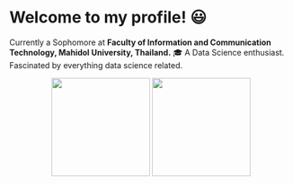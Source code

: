 # Welcome to my profile! :smiley:
Currently a Sophomore at **Faculty of Information and Communication Technology, Mahidol University, Thailand.** 🎓 
A Data Science enthusiast. Fascinated by everything data science related.

<div align="center">
<img height="175em" src="https://github-readme-stats.vercel.app/api?username=namtanvz&show_icons=false&theme=default&hide_border=true&hide_title=true&custom_title=MyGithubStats") />
<img height="175em" src="https://github-readme-stats.vercel.app/api/top-langs/?username=namtanvz&theme=default&hide_border=true&hide_title=true&layout=default&custom_title=My-Coding-Stats)"/>
</div>


   
